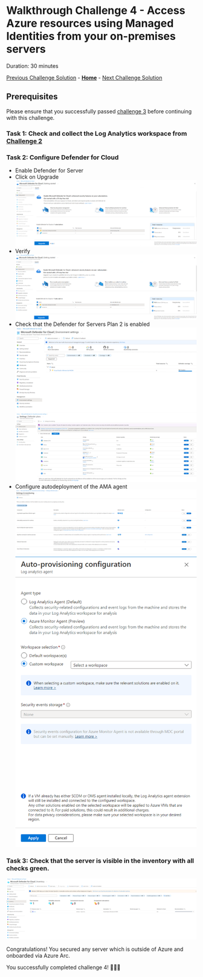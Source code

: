# Walkthrough Challenge 4 - Access Azure resources using Managed Identities from your on-premises servers

Duration: 30 minutes

[Previous Challenge Solution](../challenge-2/solution.md) - **[Home](../../Readme.md)** - [Next Challenge Solution](../challenge-4/solution.md)

## Prerequisites

Please ensure that you successfully passed [challenge 3](../../Readme.md#challenge-3) before continuing with this challenge.

### Task 1: Check and collect the Log Analytics workspace from [Challenge 2](../challenge-2/solution.md)

### Task 2: Configure Defender for Cloud
* Enable Defender for Server
* Click on Upgrade 
![image](./img/1.png)
* Verify
![image](./img/2.png)
* Check that the Defender for Servers Plan 2 is enabled
![image](./img/3.png)
![image](./img/4.png)
* Configure autodeployment of the AMA agent
![image](./img/5.png)
![image](./img/6.png)

### Task 3: Check that the server is visible in the inventory with all checks green.

![image](./img/7.png)

Congratulations! You secured any server which is outside of Azure and onboarded via Azure Arc.

You successfully completed challenge 4! 🚀🚀🚀

